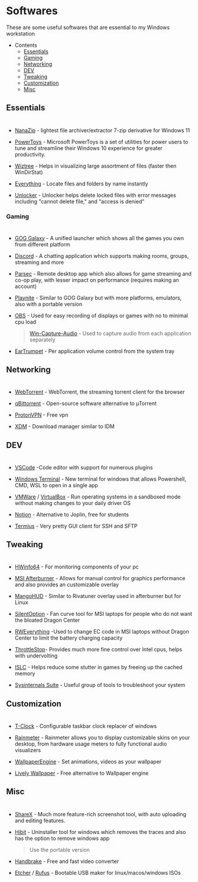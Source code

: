 # Softwares

These are some useful softwares that are essential to my Windows workstation

   - Contents
      - [Essentials](#Essentials)
      - [Gaming](#gaming)
      - [Networking](#networking)
      - [DEV](#dev)
      - [Tweaking](#tweaking)
      - [Customization](#customization)
      - [Misc](#misc)



## Essentials 
#

- [NanaZip](https://github.com/M2Team/NanaZip) - lightest file archiver/extractor 7-zip derivative for Windows 11

- [PowerToys](https://github.com/microsoft/PowerToys) - Microsoft PowerToys is a set of utilities for power users to tune and streamline their Windows 10 experience for greater productivity.

- [Wiztree](https://diskanalyzer.com/) - Helps in visualizing large assortment of files (faster then WinDirStat)

- [Everything](https://www.voidtools.com) - Locate files and folders by name instantly

- [Unlocker](http://www.majorgeeks.com/files/details/unlocker.html) - Unlocker helps delete locked files with error messages including "cannot delete file," and "access is denied"


### Gaming
#
   - [GOG Galaxy](https://www.gog.com/galaxy) - A unified launcher which shows all the games you own from different platform

   - [Discord](https://dicord.com) - A chatting application which supports making rooms, groups, streaming and more


   - [Parsec](https://parsec.app/) - Remote desktop app which also allows for game streaming and co-op play, with lesser impact on performance (requires making an account)

   - [Playnite](https://playnite.link/) - Similar to GOG Galaxy but with more platforms, emulators, also with a portable version

   
   - [OBS](https://obsproject.com/) - Used for easy recording of displays or games with no to minimal cpu load
     > [Win-Capture-Audio](https://obsproject.com/forum/resources/win-capture-audio.1338/) - Used to capture audio from each application separately  

   - [EarTrumpet](https://github.com/File-New-Project/EarTrumpet) - Per application volume control from the system tray




## Networking
#
- [WebTorrent](https://github.com/webtorrent/webtorrent) - WebTorrent, the streaming torrent client for the browser

- [qBittorrent](https://www.qbittorrent.org/) - Open-source software alternative to µTorrent

- [ProtonVPN](https://protonvpn.com/) - Free vpn

- [XDM](https://github.com/subhra74/xdm) - Download manager similar to IDM

## DEV
#

   - [VSCode](https://code.visualstudio.com/) -Code editor with support for numerous plugins

   - [Windows Terminal](https://github.com/microsoft/terminal) - New terminal for windows that allows Powershell, CMD, WSL to open in a single app

   - [VMWare](https://www.vmware.com/in/products/workstation-player.html) / [VirtualBox](https://www.virtualbox.org/) - Run operating systems in a sandboxed mode without making changes to your daily driver OS

   - [Notion](https://www.notion.so/) - Alternative to Joplin, free for students
   
   - [Termius](https://termius.com/) - Very pretty GUI client for SSH and SFTP


## Tweaking
#

   - [HWinfo64](https://www.hwinfo.com/download/) - For monitoring  components of your pc

   - [MSI Afterburner](https://www.msi.com/Landing/afterburner/graphics-cards) - Allows for manual control for graphics performance and also provides an customizable overlay

   - [MangoHUD](https://github.com/flightlessmango/MangoHud) - Similar to Rivatuner overlay used in afterburner but for Linux

   - [SilentOption](https://forum-en.msi.com/index.php?threads/updated-2016-05-06-silent-option-fan-control-application-for-msi-laptops.255972/) - Fan curve tool for MSI laptops for people who do not want the bloated Dragon Center

   - [RWEverything]() -Used to change EC code in MSI laptops without Dragon Center to limit the battery charging capacity

   - [ThrottleStop](https://www.techpowerup.com/download/techpowerup-throttlestop/)- Provides much more fine control over Intel cpus, helps with undervolting

   - [ISLC](https://www.wagnardsoft.com/forums/viewtopic.php?t=1256) - Helps reduce some stutter in games by freeing up the cached memory

   - [Sysinternals Suite](https://docs.microsoft.com/en-us/sysinternals/downloads/sysinternals-suite) - Useful group of tools to troubleshoot your system


## Customization
#

   - [T-Clock](https://github.com/White-Tiger/T-Clock) -  Configurable taskbar clock replacer of windows 

   -  [Rainmeter](https://www.rainmeter.net/) - Rainmeter allows you to display customizable skins on your desktop, from hardware usage meters to fully functional audio visualizers

   - [WallpaperEngine](https://store.steampowered.com/app/431960/Wallpaper_Engine/) - Set animations, videos as your wallpaper

   - [Lively Wallpaper](https://rocksdanister.github.io/lively/) - Free alternative to Wallpaper engine

## Misc
#
   

   - [ShareX](https://getsharex.com/) - Much more feature-rich screenshot tool, with auto uploading and editing features.

   - [Hibit](http://www.hibitsoft.ir/Uninstaller.html) - Uninstaller tool for windows which removes the traces and also has the option to remove windows app
      > Use the portable version

   - [Handbrake](https://handbrake.fr/) - Free and fast video converter

   - [Etcher](https://etcher.io/) / [Rufus](https://rufus.akeo.ie/) - Bootable USB maker for linux/macos/windows ISOs

